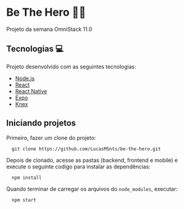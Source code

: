 # Be The Hero 🦸‍♂️
Projeto da semana OmniStack 11.0

## Tecnologias 💻

Projeto desenvolvido com as seguintes tecnologias:
- [Node.js](https://nodejs.org/en/)
- [React](https://pt-br.reactjs.org/)
- [React Native](https://reactnative.dev/)
- [Expo](https://expo.io/)
- [Knex](http://knexjs.org/)

## Iniciando projetos 
Primeiro, fazer um clone do projeto:
```
  git clone https://github.com/LucasMSnts/be-the-hero.git
```
Depois de clonado, acesse as pastas (backend, frontend e mobile) e execute o seguinte codigo para instalar as dependências:
```
  npm install
```
Quando terminar de carregar os arquivos do ```node_modules```, executar:
```
  npm start
```
